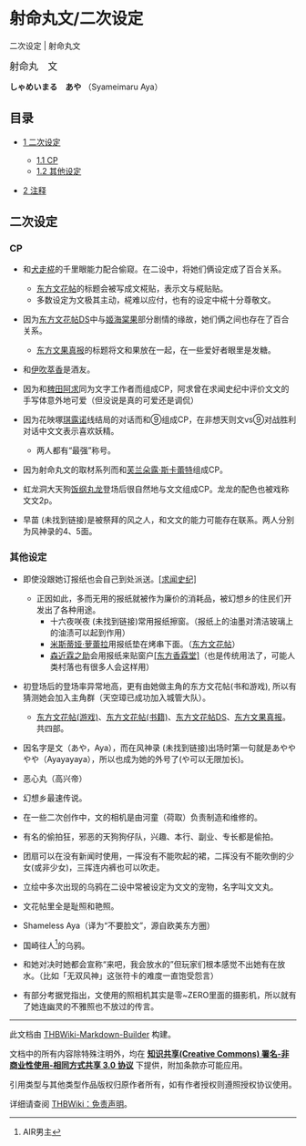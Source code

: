 # 射命丸文/二次设定

<!-- source html: G:\repos\THBWiki-Markdown-Builder\THBWikiMarkdown\Temp\main\1\18\ns0%3A%E5%B0%84%E5%91%BD%E4%B8%B8%E6%96%87%2F%E4%BA%8C%E6%AC%A1%E8%AE%BE%E5%AE%9A.html -->

二次设定 | 射命丸文

  
<big>射命丸　文</big>  

 **しゃめいまる　あや** （Syameimaru Aya）
  

## 目录

- [1 二次设定](#二次设定)

  - [1.1 CP](#CP)
  - [1.2 其他设定](#其他设定)



- [2 注释](#注释)




## 二次设定
### CP
- 和[犬走椛](./犬走椛.md)的千里眼能力配合偷窥。在二设中，将她们俩设定成了百合关系。
  - [东方文花帖](./东方文花帖（书籍）.md)的标题会被写成文椛贴，表示文与椛贴贴。
  - 多数设定为文极其主动，椛难以应付，也有的设定中椛十分尊敬文。

- 因为[东方文花帖DS](./东方文花帖DS.md)中与[姬海棠果](./姬海棠果.md)部分剧情的缘故，她们俩之间也存在了百合关系。
  - [东方文果真报](./东方文果真报.md)的标题将文和果放在一起，在一些爱好者眼里是发糖。

- 和[伊吹萃香](./伊吹萃香.md)是酒友。
- 因为和[稗田阿求](./稗田阿求.md)同为文字工作者而组成CP，阿求曾在求闻史纪中评价文文的手写体意外地可爱（但没说是真的可爱还是调侃）
- 因为花映塚[琪露诺](./琪露诺.md)线结局的对话而和⑨组成CP，在非想天则文vs⑨对战胜利对话中文文表示喜欢妖精。
  - 两人都有“最强”称号。

- 因为射命丸文的取材系列而和[芙兰朵露·斯卡蕾特](./芙兰朵露·斯卡蕾特.md)组成CP。
- 虹龙洞大天狗[饭纲丸龙](./饭纲丸龙.md)登场后很自然地与文文组成CP。龙龙的配色也被戏称文文2p。
- 早苗 (未找到链接)是被祭拜的风之人，和文文的能力可能存在联系。两人分别为风神录的4、5面。

### 其他设定
- 即使没跟她订报纸也会自己到处派送。[&#91;求闻史纪&#93;](./东方求闻史纪-射命丸文.md)
  - 正因如此，多而无用的报纸就被作为廉价的消耗品，被幻想乡的住民们开发出了各种用途。
    - 十六夜咲夜 (未找到链接)常用报纸擦窗。（报纸上的油墨对清洁玻璃上的油渍可以起到作用）
    - [米斯蒂娅·萝蕾拉](./米斯蒂娅·萝蕾拉.md)用报纸垫在烤串下面。（[东方文花帖](./东方文花帖（书籍）-米斯蒂娅·萝蕾拉.md)）
    - [森近霖之助](./森近霖之助.md)会用报纸来贴窗户[&#91;东方香霖堂&#93;](./东方香霖堂-第16话.md)（也是传统用法了，可能人类村落也有很多人会这样用）


- 初登场后的登场率异常地高，更有由她做主角的东方文花帖(书和游戏), 所以有猜测她会加入主角群（天空璋已成功加入城管大队）。
  - [东方文花帖(游戏)](./东方文花帖.md)、[东方文花帖(书籍)](./东方文花帖（书籍）.md)、[东方文花帖DS](./东方文花帖DS.md)、[东方文果真报](./东方文果真报.md)。共四部。

- 因名字是文（あや，Aya），而在风神录 (未找到链接)出场时第一句就是あやややや（Ayayayaya），所以也成为她的外号了(や可以无限加长)。
- 恶心丸（高兴帝）
- 幻想乡最速传说。
- 在一些二次创作中，文的相机是由河童（荷取）负责制造和维修的。
- 有名的偷拍狂，邪恶的天狗狗仔队，兴趣、本行、副业、专长都是偷拍。
- 团扇可以在没有新闻时使用，一挥没有不能吹起的裙，二挥没有不能吹倒的少女(或非少女)，三挥连内裤也可以吹走。
- 立绘中多次出现的乌鸦在二设中常被设定为文文的宠物，名字叫文文丸。
- 文花帖里全是耻照和艳照。
- Shameless Aya（译为“不要脸文”，源自欧美东方圈）
- 国崎往人[^cite_note-1]的乌鸦。
- 和她对决时她都会宣称“来吧，我会放水的”但玩家们根本感觉不出她有在放水。（比如「无双风神」这张符卡的难度一直饱受怨言）
- 有部分考据党指出，文使用的照相机其实是零~ZERO里面的摄影机，所以就有了她连幽灵的不雅照也不放过的传言。


[^cite_note-1]: AIR男主





---

此文档由 [THBWiki-Markdown-Builder](https://github.com/Delsin-Yu/THBWiki-Markdown-Builder) 构建。

文档中的所有内容除特殊注明外，均在 [**知识共享(Creative Commons) 署名-非商业性使用-相同方式共享 3.0 协议**](https://creativecommons.org/licenses/by-sa/3.0/deed.zh-hans) 下提供，附加条款亦可能应用。

引用类型与其他类型作品版权归原作者所有，如有作者授权则遵照授权协议使用。

详细请查阅 [THBWiki：免责声明](https://thbwiki.cc/THBWiki:%E5%85%8D%E8%B4%A3%E5%A3%B0%E6%98%8E)。

